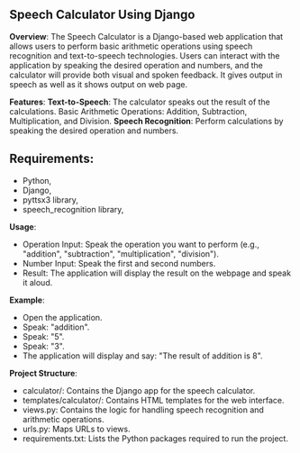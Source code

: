 ## **Speech Calculator Using Django**
**Overview**:
The Speech Calculator is a Django-based web application that allows users to perform basic arithmetic operations using speech recognition and text-to-speech technologies. Users can interact with the application by speaking the desired operation and numbers, and the calculator will provide both visual and spoken feedback. It gives output in speech as well as it shows output on web page.


**Features**:
**Text-to-Speech**: The calculator speaks out the result of the calculations.
Basic Arithmetic Operations: Addition, Subtraction, Multiplication, and Division.
**Speech Recognition**: Perform calculations by speaking the desired operation and numbers.


## **Requirements**:
* Python, 
* Django, 
* pyttsx3 library,
* speech_recognition library,


**Usage**:
* Operation Input: Speak the operation you want to perform (e.g., "addition", "subtraction", "multiplication", "division").
* Number Input: Speak the first and second numbers.
* Result: The application will display the result on the webpage and speak it aloud.


**Example**:
* Open the application.
* Speak: "addition".
* Speak: "5".
* Speak: "3".
* The application will display and say: "The result of addition is 8".


**Project Structure**:
* calculator/: Contains the Django app for the speech calculator.
* templates/calculator/: Contains HTML templates for the web interface.
* views.py: Contains the logic for handling speech recognition and arithmetic operations.
* urls.py: Maps URLs to views.
* requirements.txt: Lists the Python packages required to run the project.
